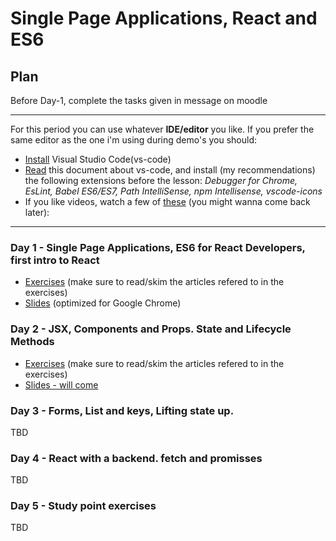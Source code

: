 # Single Page Applications, React and ES6

## Plan

Before Day-1, complete the tasks given in message on moodle

---
For this period you can use whatever **IDE/editor** you like. If you prefer the same editor as the one i'm using during demo's you should:
* [Install](https://code.visualstudio.com/download) Visual Studio Code(vs-code) 
* [Read](https://code.visualstudio.com/Docs/languages/javascript) this document about vs-code, and install (my recommendations) the following extensions before the lesson: 
 *Debugger for Chrome, EsLint, Babel ES6/ES7, Path IntelliSense, npm Intellisense, vscode-icons*
* If you like videos, watch a few of [these](https://code.visualstudio.com/docs/introvideos/overview) (you might wanna come back later):
---

### Day 1 - Single Page Applications, ES6 for React Developers, first intro to React

- [Exercises](https://docs.google.com/document/d/1ae7MtxCZaq8EhpiJJpVgGP-e3pKqOdlKBo_u2qnjWlc/edit?usp=sharing) (make sure to read/skim the articles refered to in the exercises)
- [Slides](http://slides.mydemos.dk/reactIntro/reactIntro.html) (optimized for Google Chrome)


### Day 2 - JSX, Components and Props. State and Lifecycle Methods

- [Exercises](https://docs.google.com/document/d/10zi2rqmWIE4lRCCvA764gYp615IrQFOZuXP2rnkBvt0/edit?usp=sharing) (make sure to read/skim the articles refered to in the exercises)
- [Slides - will come](#)


### Day 3 - Forms, List and keys, Lifting state up.
TBD
### Day 4 - React with a backend. fetch and promisses
TBD
### Day 5 - Study point exercises
TBD
